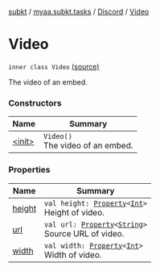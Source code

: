 [subkt](../../../index.md) / [myaa.subkt.tasks](../../index.md) / [Discord](../index.md) / [Video](./index.md)

# Video

`inner class Video` [(source)](https://github.com/Myaamori/SubKt/blob/0.1.12/src/main/kotlin/myaa/subkt/tasks/discordtask.kt#L148)

The video of an embed.

### Constructors

| Name | Summary |
|---|---|
| [&lt;init&gt;](-init-.md) | `Video()`<br>The video of an embed. |

### Properties

| Name | Summary |
|---|---|
| [height](height.md) | `val height: `[`Property`](https://docs.gradle.org/current/javadoc/org/gradle/api/provider/Property.html)`<`[`Int`](https://kotlinlang.org/api/latest/jvm/stdlib/kotlin/-int/index.html)`>`<br>Height of video. |
| [url](url.md) | `val url: `[`Property`](https://docs.gradle.org/current/javadoc/org/gradle/api/provider/Property.html)`<`[`String`](https://kotlinlang.org/api/latest/jvm/stdlib/kotlin/-string/index.html)`>`<br>Source URL of video. |
| [width](width.md) | `val width: `[`Property`](https://docs.gradle.org/current/javadoc/org/gradle/api/provider/Property.html)`<`[`Int`](https://kotlinlang.org/api/latest/jvm/stdlib/kotlin/-int/index.html)`>`<br>Width of video. |
